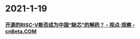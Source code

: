 
# 2021-1-19

### [开源的RISC-V能否成为中国“缺芯”的解药？ - 视点·观察 - cnBeta.COM](http://www.cnbeta.com/articles/tech/1079257.htm)